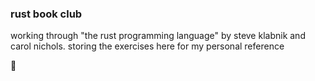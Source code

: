 ### rust book club

working through "the rust programming language" by steve klabnik and carol nichols. storing the exercises here for my personal reference

🦀 
